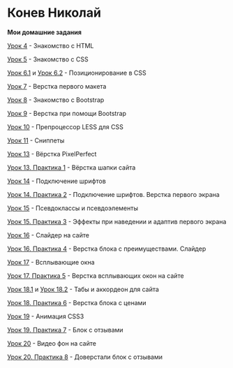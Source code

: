 # Конев Николай
__Мои домашние задания__

[Урок 4](https://prostonickart.github.io/lesson_4/) - Знакомство с HTML

[Урок 5](https://prostonickart.github.io/lesson_5/) - Знакомство с CSS

[Урок 6.1](https://prostonickart.github.io/lesson_6.1/) и [Урок 6.2](https://prostonickart.github.io/lesson_6.2/) - Позиционирование в CSS

[Урок 7](https://prostonickart.github.io/lesson_7/) - Верстка первого макета

[Урок 8](https://prostonickart.github.io/lesson_8/) - Знакомство с Bootstrap

[Урок 9](https://prostonickart.github.io/lesson_9/) - Верстка при помощи Bootstrap

[Урок 10](https://prostonickart.github.io/lesson_10) - Препроцессор LESS для CSS

[Урок 11](https://prostonickart.github.io/lesson_11) - Сниппеты

[Урок 13](https://prostonickart.github.io/lesson_13/) - Вёрстка PixelPerfect

[Урок 13. Практика 1](https://prostonickart.github.io/lesson_13_practice/) - Вёрстка шапки сайта

[Урок 14](https://prostonickart.github.io/lesson_14/) - Подключение шрифтов

[Урок 14. Практика 2](https://prostonickart.github.io/lesson_14_practice/) - Подключение шрифтов. Верстка первого экрана

[Урок 15](https://prostonickart.github.io/lesson_15/) - Псевдоклассы и псевдоэлементы

[Урок 15. Практика 3](https://prostonickart.github.io/lesson_15_practice/) - Эффекты при наведении и адаптив первого экрана

[Урок 16](https://prostonickart.github.io/lesson_16/) - Слайдер на сайте

[Урок 16. Практика 4](https://prostonickart.github.io/lesson_16_practice/) - Верстка блока с преимуществами. Слайдер

[Урок 17](https://prostonickart.github.io/lesson_17/) - Всплывающие окна

[Урок 17. Практика 5](https://prostonickart.github.io/lesson_17_practice/) - Верстка всплывающих окон на сайте

[Урок 18.1](https://prostonickart.github.io/lesson_18.1/) и [Урок 18.2](https://prostonickart.github.io/lesson_18.2/) - Табы и аккордеон для сайта

[Урок 18. Практика 6](https://prostonickart.github.io/lesson_18_practice/) - Верстка блока с ценами

[Урок 19](https://prostonickart.github.io/lesson_19/) - Анимация CSS3 

[Урок 19. Практика 7](https://prostonickart.github.io/lesson_19_practice/) - Блок с отзывами

[Урок 20](https://prostonickart.github.io/lesson_20/) - Видео фон на сайте

[Урок 20. Практика 8](https://prostonickart.github.io/lesson_20_practice/) - Доверстали блок с отзывами

